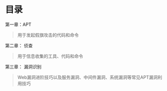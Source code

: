 # 目录

第一章：APT

> 用于发起假旗攻击的代码和命令

第二章： 侦查

> 用于信息收集的工具、代码和命令

第三章： 漏洞识别

> Web漏洞进阶技巧以及服务漏洞、中间件漏洞、系统漏洞等常见APT漏洞利用技巧
